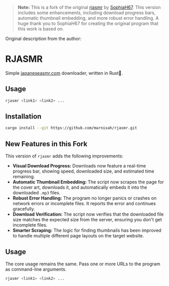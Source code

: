 > **Note:** This is a fork of the original [rjasmr](https://github.com/SophiaH67/rjasmr) by [SophiaH67](https://github.com/SophiaH67). This version includes some enhancements, including download progress bars, automatic thumbnail embedding, and more robust error handling.
A huge thank you to SophiaH67 for creating the original program that this work is based on.

Original description from the author:
# RJASMR

Simple [japaneseasmr.com](https://japaneseasmr.com/) downloader, written in Rust🚀.

## Usage

```bash
rjasmr <link1> <link2> ...
```

## Installation

```bash
cargo install --git https://github.com/marnixah/rjasmr.git
```

## New Features in this Fork

This version of `rjasmr` adds the following improvements:

*   **Visual Download Progress:** Downloads now feature a real-time progress bar, showing speed, downloaded size, and estimated time remaining.
*   **Automatic Thumbnail Embedding:** The script now scrapes the page for the cover art, downloads it, and automatically embeds it into the downloaded `.mp3` files.
*   **Robust Error Handling:** The program no longer panics or crashes on network errors or incomplete files. It reports the error and continues gracefully.
*   **Download Verification:** The script now verifies that the downloaded file size matches the expected size from the server, ensuring you don't get incomplete files.
*   **Smarter Scraping:** The logic for finding thumbnails has been improved to handle multiple different page layouts on the target website.

## Usage

The core usage remains the same. Pass one or more URLs to the program as command-line arguments.

```bash
rjasmr <link1> <link2> ...
```
